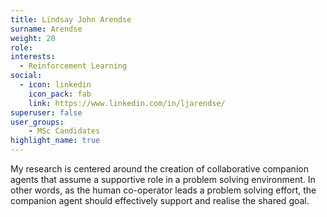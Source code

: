 ```yaml
---
title: Lindsay John Arendse
surname: Arendse
weight: 20
role:
interests:
  - Reinforcement Learning
social:
  - icon: linkedin
    icon_pack: fab
    link: https://www.linkedin.com/in/ljarendse/
superuser: false
user_groups:
    - MSc Candidates 
highlight_name: true
---
```

My research is centered around the creation of collaborative companion agents that assume a supportive role in a problem solving environment. In other words, as the human co-operator leads a problem solving effort, the companion agent should effectively support and realise the shared goal.

